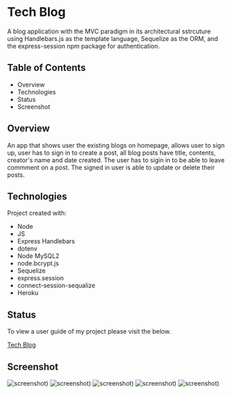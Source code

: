 # Tech Blog
A blog application with the MVC paradigm in its architectural sstrcuture using Handlebars.js as the template language, Sequelize as the ORM, and the express-session npm package for authentication.

## Table of Contents
* Overview
* Technologies
* Status
* Screenshot


## Overview
An app that shows user the existing blogs on homepage, allows user to sign up, user has to sign in to create a post, all blog posts have title, contents, creator's name and date created. The user has to sigin in to be able to leave commment on a post. The signed in user is able to update or delete their posts.

## Technologies
Project created with:
* Node
* JS
* Express Handlebars
* dotenv
* Node MySQL2
* node.bcrypt.js
* Sequelize
* express.session
* connect-session-sequalize
* Heroku

## Status
To view a user guide of my project please visit the below.

[Tech Blog](https://drive.google.com/file/d/1TteP692cUPp5KRuoQLvsWysRk-WEJ3l-/view)

## Screenshot

![screenshot](assets/images/1.png))
![screenshot](assets/images/2.png))
![screenshot](assets/images/3.png))
![screenshot](assets/images/4.png))
![screenshot](assets/images/5.png))